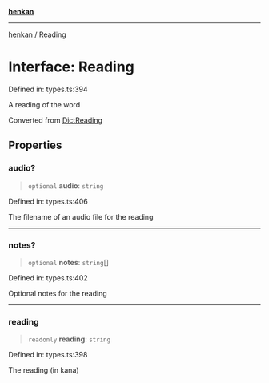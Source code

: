 [**henkan**](../README.md)

***

[henkan](../README.md) / Reading

# Interface: Reading

Defined in: types.ts:394

A reading of the word

Converted from [DictReading](DictReading.md)

## Properties

### audio?

> `optional` **audio**: `string`

Defined in: types.ts:406

The filename of an audio file for the reading

***

### notes?

> `optional` **notes**: `string`[]

Defined in: types.ts:402

Optional notes for the reading

***

### reading

> `readonly` **reading**: `string`

Defined in: types.ts:398

The reading (in kana)
